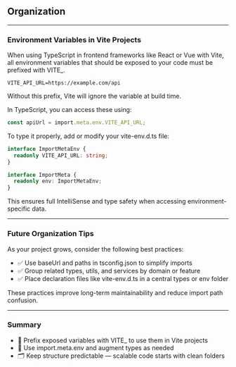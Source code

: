 ## Organization

---

### Environment Variables in Vite Projects

When using TypeScript in frontend frameworks like React or Vue with Vite, all environment variables that should be exposed to your code must be prefixed with <span class="codeSnip">VITE_</span>.

```dotenv
VITE_API_URL=https://example.com/api
```

Without this prefix, Vite will ignore the variable at build time.

In TypeScript, you can access these using:

```typescript
const apiUrl = import.meta.env.VITE_API_URL;
```

To type it properly, add or modify your <span class="codeSnip">vite-env.d.ts</span> file:

```typescript
interface ImportMetaEnv {
  readonly VITE_API_URL: string;
}

interface ImportMeta {
  readonly env: ImportMetaEnv;
}
```

This ensures full IntelliSense and type safety when accessing environment-specific data.

---

### Future Organization Tips

As your project grows, consider the following best practices:

- ✅ Use <span class="codeSnip">baseUrl</span> and <span class="codeSnip">paths</span> in <span class="codeSnip">tsconfig.json</span> to simplify imports
- ✅ Group related types, utils, and services by domain or feature
- ✅ Place declaration files like <span class="codeSnip">vite-env.d.ts</span> in a central <span class="codeSnip">types</span> or <span class="codeSnip">env</span> folder

These practices improve long-term maintainability and reduce import path confusion.

---

### Summary

- 🔐 Prefix exposed variables with <span class="codeSnip">VITE_</span> to use them in Vite projects
- 🔎 Use <span class="codeSnip">import.meta.env</span> and augment types as needed
- 🗂️ Keep structure predictable — scalable code starts with clean folders
